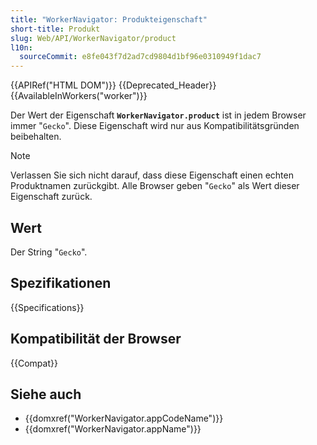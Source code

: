 ```yaml
---
title: "WorkerNavigator: Produkteigenschaft"
short-title: Produkt
slug: Web/API/WorkerNavigator/product
l10n:
  sourceCommit: e8fe043f7d2ad7cd9804d1bf96e0310949f1dac7
---
```


{{APIRef("HTML DOM")}} {{Deprecated_Header}}{{AvailableInWorkers("worker")}}

Der Wert der Eigenschaft **`WorkerNavigator.product`** ist in jedem Browser immer "`Gecko`". Diese Eigenschaft wird nur aus Kompatibilitätsgründen beibehalten.

> [!NOTE]
> Verlassen Sie sich nicht darauf, dass diese Eigenschaft einen echten Produktnamen zurückgibt. Alle Browser geben "`Gecko`" als Wert dieser Eigenschaft zurück.

## Wert

Der String "`Gecko`".

## Spezifikationen

{{Specifications}}

## Kompatibilität der Browser

{{Compat}}

## Siehe auch

- {{domxref("WorkerNavigator.appCodeName")}}
- {{domxref("WorkerNavigator.appName")}}
